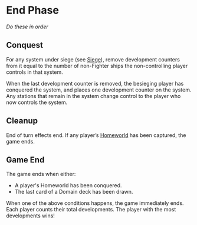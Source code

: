 # End Phase

*Do these in order*

## Conquest

For any system under siege (see [Siege](/etc/additional-rules.html#siege)), remove development counters from it equal to the number of non-Fighter ships the non-controlling player controls in that system.

When the last development counter is removed, the besieging player has conquered the system, and places one development counter on the system. Any stations that remain in the system change control to the player who now controls the system.

## Cleanup

End of turn effects end. If any player’s [Homeworld](https://www.starcomgame.com/card-database?selectedCard=Homeworld) has been captured, the game ends.

## Game End

The game ends when either:

- A player's Homeworld has been conquered.
- The last card of a Domain deck has been drawn.
  
When one of the above conditions happens, the game immediately ends. Each player counts their total developments. The player with the most developments wins!